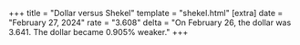 +++
title = "Dollar versus Shekel"
template = "shekel.html"
[extra]
date = "February 27, 2024"
rate = "3.608"
delta = "On February 26, the dollar was 3.641. The dollar became 0.905% weaker."
+++
